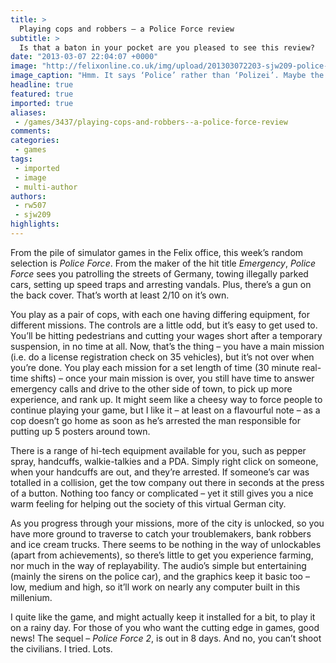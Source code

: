 ```yaml
---
title: >
  Playing cops and robbers – a Police Force review
subtitle: >
  Is that a baton in your pocket are you pleased to see this review?
date: "2013-03-07 22:04:07 +0000"
image: "http://felixonline.co.uk/img/upload/201303072203-sjw209-police-force-simulator-2.jpg"
image_caption: "Hmm. It says ‘Police’ rather than ‘Polizei’. Maybe the real patrol car’s in the shop..."
headline: true
featured: true
imported: true
aliases:
 - /games/3437/playing-cops-and-robbers--a-police-force-review
comments:
categories:
 - games
tags:
 - imported
 - image
 - multi-author
authors:
 - rw507
 - sjw209
highlights:
---
```


From the pile of simulator games in the Felix office, this week’s random selection is _Police Force_. From the maker of the hit title _Emergency_, _Police Force_ sees you patrolling the streets of Germany, towing illegally parked cars, setting up speed traps and arresting vandals. Plus, there’s a gun on the back cover. That’s worth at least 2/10 on it’s own.

You play as a pair of cops, with each one having differing equipment, for different missions. The controls are a little odd, but it’s easy to get used to. You’ll be hitting pedestrians and cutting your wages short after a temporary suspension, in no time at all. Now, that’s the thing – you have a main mission (i.e. do a license registration check on 35 vehicles), but it’s not over when you’re done. You play each mission for a set length of time (30 minute real-time shifts) – once your main mission is over, you still have time to answer emergency calls and drive to the other side of town, to pick up more experience, and rank up. It might seem like a cheesy way to force people to continue playing your game, but I like it – at least on a flavourful note – as a cop doesn’t go home as soon as he’s arrested the man responsible for putting up 5 posters around town.

There is a range of hi-tech equipment available for you, such as pepper spray, handcuffs, walkie-talkies and a PDA. Simply right click on someone, when your handcuffs are out, and they’re arrested. If someone’s car was totalled in a collision, get the tow company out there in seconds at the press of a button. Nothing too fancy or complicated – yet it still gives you a nice warm feeling for helping out the society of this virtual German city.

As you progress through your missions, more of the city is unlocked, so you have more ground to traverse to catch your troublemakers, bank robbers and ice cream trucks. There seems to be nothing in the way of unlockables (apart from achievements), so there’s little to get you experience farming, nor much in the way of replayability. The audio’s simple but entertaining (mainly the sirens on the police car), and the graphics keep it basic too – low, medium and high, so it’ll work on nearly any computer built in this millenium.

I quite like the game, and might actually keep it installed for a bit, to play it on a rainy day. For those of you who want the cutting edge in games, good news! The sequel – _Police Force 2_, is out in 8 days.
 And no, you can’t shoot the civilians. I tried. Lots.
